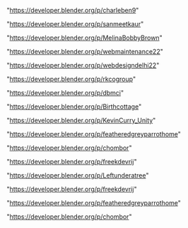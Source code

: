 "https://developer.blender.org/p/charleben9"

"https://developer.blender.org/p/sanmeetkaur"

"https://developer.blender.org/p/MelinaBobbyBrown"

"https://developer.blender.org/p/webmaintenance22"

"https://developer.blender.org/p/webdesigndelhi22"

"https://developer.blender.org/p/rkcogroup"

"https://developer.blender.org/p/dbmci"

"https://developer.blender.org/p/Birthcottage"

"https://developer.blender.org/p/KevinCurry_Unity"

"https://developer.blender.org/p/featheredgreyparrothome"

"https://developer.blender.org/p/chombor"

"https://developer.blender.org/p/freekdevrij"

"https://developer.blender.org/p/Leftunderatree"

 
"https://developer.blender.org/p/freekdevrij"


"https://developer.blender.org/p/featheredgreyparrothome"


"https://developer.blender.org/p/chombor"


 
